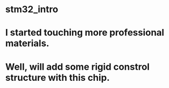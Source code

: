 # stm32_intro
# I started touching more professional materials.
# Well, will add some rigid constrol structure with this chip.

